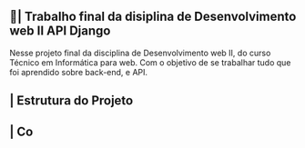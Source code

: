 ## 📑| Trabalho final da disiplina de Desenvolvimento web II API Django

  Nesse projeto final da disciplina de Desenvolvimento web II, do curso Técnico em Informática para web. Com o objetivo de se trabalhar tudo que foi aprendido sobre back-end, e API. 

## | Estrutura do Projeto


## | Co
  
